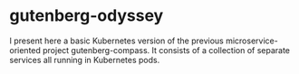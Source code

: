 # gutenberg-odyssey
I present here a basic Kubernetes version of the previous microservice-oriented project gutenberg-compass. It consists of a collection of separate services all running in Kubernetes pods.
